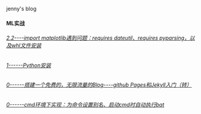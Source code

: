 jenny's blog

#### ML实战

###### [2.2----import matplotlib遇到问题：requires dateutil、requires pyparsing，以及whl文件安装](https://github.com/jennyandty/jenny_blog/issues/4)
###### [1------Python安装](https://github.com/jennyandty/jenny_blog/issues/3)
###### [0------搭建一个免费的，无限流量的Blog----github Pages和Jekyll入门（转）](https://github.com/jennyandty/jekyll_demo/issues/2)
###### [0------cmd环境下实现：为命令设置别名、启动cmd时自动执行bat](https://github.com/jennyandty/jekyll_demo/issues/1)

    
